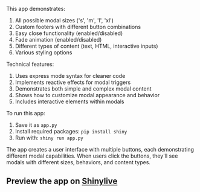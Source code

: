 This app demonstrates:

1. All possible modal sizes ('s', 'm', 'l', 'xl')
2. Custom footers with different button combinations
3. Easy close functionality (enabled/disabled)
4. Fade animation (enabled/disabled)
5. Different types of content (text, HTML, interactive inputs)
6. Various styling options

Technical features:
1. Uses express mode syntax for cleaner code
2. Implements reactive effects for modal triggers
3. Demonstrates both simple and complex modal content
4. Shows how to customize modal appearance and behavior
5. Includes interactive elements within modals

To run this app:
1. Save it as `app.py`
2. Install required packages: `pip install shiny`
3. Run with: `shiny run app.py`

The app creates a user interface with multiple buttons, each demonstrating different modal capabilities. When users click the buttons, they'll see modals with different sizes, behaviors, and content types.
## Preview the app on [Shinylive](https://shinylive.io/py/app/#h=0&code=NobwRAdghgtgpmAXAAjFADugdOgnmAGlQGMB7CAFzkqVQDMAnUmZAZwAsBLCXZTmdKQYVkDOFGIVOANzgAdCI2ZsuPLHAAe6Ma1Z8BQkd3QBXCkROciYiABM4DBQoDEyAApQA5nGSl0U8j06ITYKXAAbbk8FSxwvOAB9PwpWAAopCnC4AF45MABZUlsocOQAETgYUjyiOk5w8KgAIyzsgBUGEzgASicIVwBhMSgqNmYfVlh0LORiiigFSYEshLmoZGzkEAVkXeQ8jKy8lDyAZSmZspH1gHlZBmlOOAB3Gp29vKai3GP9sDyARA9sg2lw9Jw9OsyAIxOxqKwZD57FUIKwKAwRpxyL46MgqsVSnRxBQTDo+EDTqpeMEGO5cBR2OQsO9dgBaZCFAl6YhQIFNHwmVhwWzICikWYQ6ZQXj8QTCXlGRRCGCY8gs5Ds0FwXg8vk+YiCsUwTgAL2F5LYpp8vJF-PYUEeQnVmrhvFYJkwhgldCJNhEYXQcD0pFxZEo1Ao6oB-3+EAAvn1XGVOD6HBG8UUSsgmmYxajkDTZpVAujVRAFM9OAzkLFGrhSGYEmRwiYYBAEs8MehUpXbAzsgBGAD0AGZuoh1bFjI2JAF2zmKHnUnkOKRnglWCqGjU-pS18hTlvSpySjviI1dAlcmAmhQIKztPwoAwfmBekC9lOIKYKAlZ1j51zchlzAVd13gWxOFbHczkZZ4OWFKCWBPcIzwvVgr0+O9WW4YI8nfYEvx-P9JAAhIFyXFc4ISRoGG8GCwD3eCABln28DlM1QwhkHPKBL2vW973dYhiCDVh8MnTgsGnX9-3IcigIgECwISDQuKIWD9wAUQ0UtkFYuifBQtC+IwgTsOeZ8ICiCSP12IiZ1I+SKOAqi1wSCBSCbcJSCFBiUOQSsGQbEQtL43gBh8vzuN4-isPvYoIG8Rw30k6Tv0cucFMXVzQOozyEjoKB7H8zjAqrRkzGQAAxYr5Bi9DMJvbChTDYoX1slwDyPDiCQUAABYZSNkdRU0kAahqkEa4FkShUhkrAVM3EpwnfexcSWo8EnxEpUnHdUWE2WIdvCZc7OBP5QQhPhITYHqTolEpSE8ZlCHVYFDhyM4euMt7zuBBEzWvcS-ouvZxFYXBvN8nIOi6Ah3r2YJSCoBhsmOzjssosBIph2zgQIz8pJOjc4NSGB3y6-JENbXrTwgQbxGGuBRqJcaGcmxF1Fmih5oyihFuoiCkLWuANqFmmYG2zi9onc7DprYmZcR3Y8iu8FbuF2mHsgp7PHK6sDTRZRkdR16Ef+vZPuvanINp36LbB3ZAa+sAYDeS3dlNhxsmAFWLoxgksdygZeVE9SeMa8yhLgNrn1fbpHadwilaDlylLyG4AGkTLi5r70fFUOtSz3kAAXXVQn7NTkpSbXcnKf6fS2KMziJqZqaWbFtnIw5juuZmiM+Z-QX3No7xRfFseW+lglZfVIL2EVrBGXCWw9uQPiMyDsMqEoOXk9idgRxAgz2ICxfylwaBjWIZABnIPfIxLw+pJkhIqF0kCSZkhitPDWkrBxiik0BQCcL8nYOV-BAVsDhODEG-pjGBMB+QpQ0mAf+qNN7IGQag8BRBpAlC6NkAADFXC6-tGZ2AcFgT+vdk7rW3rXEKP556l2BGIEkDAgR0DyAATQbMgCMaZbAoBAAtH+-M9pxk3nYLYEikGtlQdIwEB0NjLxOmdZOJNd4RiTmDa2eQz4+AAJIAP-LIOm6l-Yu2vNY0uEMobnhhu0To8hzrkMDrXMCDdEzIB0npYxVj24WK7mNXujNQncyHgtFSalJ4qHcmpWeu19ry3UV406-tYgAAk2j5GYqkXhMZATJ2BAAHmPgAPhAEsaYiQ1jAAAOSfSaWXOM5ShzVP9hU9ANS6krEaU0r4thcBtI6UOPpPS9iVIYFU6ZuxymQWkJHUy14SgOBEBs4QOElR5Hmewp26sbqyKEbpDEyBx4+AepfPJBSeKPwjMyQ5iyhzLIOcnaM+F9EXUMRg856wgkOxsVaa8akPbJ29mjTJwcM5gAAOIoz4BQAAhPjPYnia7hDrs8Xx5Ym4XwqiFfx4V75RXcZE5mrNY4RM5tNHmw8zCj3XAVZxQoEkqVZeSlJp00nAgVpkrRTs1ZgiYaUXUvgIDhF4PySOMMRSCiiKKOE2ZFLZjgD5Z45t-Z-MJcFKqYVIZkrxqDJ2jjoZCmyLVcIQofnAihejLFsKQImJrNQhgaIbS5zMvFVklluE2QgbsTFWASY+Ipn4vVlURC1RKn3KJ3caUhKpYPOasT8peSKvYDlGbCp1R5Ww-lGSsVCrBiK66D0MCBmfOCVE8xKDSoNtGgsdVZFPjnNq0uuqyqL2JbG+qdqkZ1StSUW1-sHUwvTiBXG0VyEhrDWTCN+LXD5CgNwTemAHnhkoDEKS7AABMIEAoPwMBAdMFQURogxHOWyx1nwAGtbBrjhV8iAxyq1FkvaWKgkIGjIEELoTgLQfDoGfLAOAqNgy4gZD4Sk3BeAPWhIIM9+8+jsgAFToZdphlATTWBNOQKkZaDRE7ICaTAAj5NJakaaeESjVyaNqUo6Ai5DGFAYfQ+atlcAcMgjcUOa1QoNSBThDB2k554H3qVSFBE9hfC0m0GJJVWlWA8kDHKoUegYNivY8gTDWaePoZQHDOAAnR0+HZM8UTcJaRikSfBAzbaVQ3vvHp9Dn1eMDENMoT6BYQjaZOrp-TpAUYOE895lgUKt1P0I+nVgRA6FEAg8QLAlMSlvjAHGIg4Ab4IBQGAMQABHSwYh4CUFYLQ3S3EwC6JoPlhQznpgo0iE0BQyC8AKFA3YPifQyl7Ey2XIAA)
